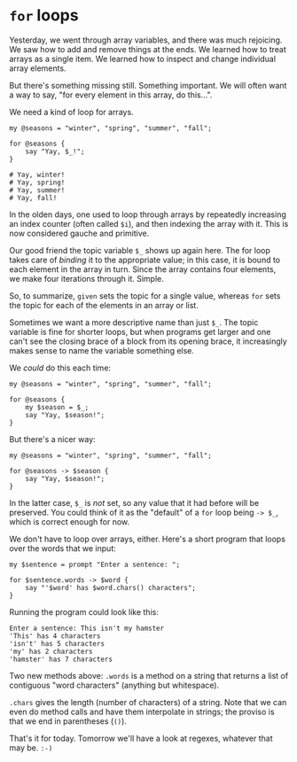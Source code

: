 # `for` loops

Yesterday, we went through array variables, and there was much rejoicing. We saw how to add and remove things at the ends. We learned how to treat arrays as a single item. We learned how to inspect and change individual array elements.

But there's something missing still. Something important. We will often want a way to say, "for every element in this array, do this...".

We need a kind of loop for arrays.

    my @seasons = "winter", "spring", "summer", "fall";
    
    for @seasons {
        say "Yay, $_!";
    }
    
    # Yay, winter!
    # Yay, spring!
    # Yay, summer!
    # Yay, fall!

In the olden days, one used to loop through arrays by repeatedly increasing an index counter (often called `$i`), and then indexing the array with it. This is now considered gauche and primitive.

Our good friend the topic variable `$_` shows up again here. The for loop takes care of *binding* it to the appropriate value; in this case, it is bound to each element in the array in turn. Since the array contains four elements, we make four iterations through it. Simple.

So, to summarize, `given` sets the topic for a single value, whereas `for` sets the topic for each of the elements in an array or list.

Sometimes we want a more descriptive name than just `$_`. The topic variable is fine for shorter loops, but when programs get larger and one can't see the closing brace of a block from its opening brace, it increasingly makes sense to name the variable something else.

We *could* do this each time:

    my @seasons = "winter", "spring", "summer", "fall";
    
    for @seasons {
        my $season = $_;
        say "Yay, $season!";
    }

But there's a nicer way:

    my @seasons = "winter", "spring", "summer", "fall";
    
    for @seasons -> $season {
        say "Yay, $season!";
    }

In the latter case, `$_` is *not* set, so any value that it had before will be preserved. You could think of it as the "default" of a `for` loop being `-> $_`, which is correct enough for now.

We don't have to loop over arrays, either. Here's a short program that loops over the words that we input:

    my $sentence = prompt "Enter a sentence: ";
    
    for $sentence.words -> $word {
        say "'$word' has $word.chars() characters";
    }

Running the program could look like this:

    Enter a sentence: This isn't my hamster
    'This' has 4 characters
    'isn't' has 5 characters
    'my' has 2 characters
    'hamster' has 7 characters

Two new methods above: `.words` is a method on a string that returns a list of contiguous "word characters" (anything but whitespace).

`.chars` gives the length (number of characters) of a string. Note that we can even do method calls and have them interpolate in strings; the proviso is that we end in parentheses (`()`).

That's it for today. Tomorrow we'll have a look at regexes, whatever that may be. `:-)`
